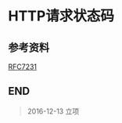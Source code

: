 # HTTP请求状态码

## 参考资料

[RFC7231](https://tools.ietf.org/html/rfc7231#section-6)

## END

>   2016-12-13  立项